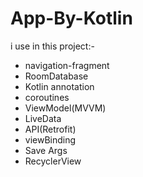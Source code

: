 # App-By-Kotlin
i use in this project:- <br/>
  - navigation-fragment
  - RoomDatabase
  - Kotlin annotation
  - coroutines
  - ViewModel(MVVM)
  - LiveData
  - API(Retrofit)
  - viewBinding
  - Save Args
  - RecyclerView
  
